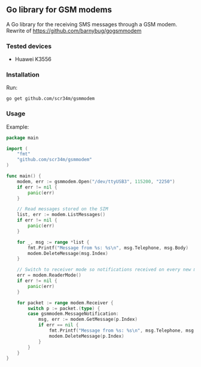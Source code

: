## Go library for GSM modems

A Go library for the receiving SMS messages through a GSM modem.
Rewrite of https://github.com/barnybug/gogsmmodem

### Tested devices
- Huawei K3556

### Installation
Run:

    go get github.com/scr34m/gsmmodem

### Usage
Example:

```go
package main

import (
	"fmt"
	"github.com/scr34m/gsmmodem"
)

func main() {
	modem, err := gsmmodem.Open("/dev/ttyUSB3", 115200, "2250")
	if err != nil {
		panic(err)
	}

	// Read messages stored on the SIM
	list, err := modem.ListMessages()
	if err != nil {
		panic(err)
	}

	for _, msg := range *list {
		fmt.Printf("Message from %s: %s\n", msg.Telephone, msg.Body)
		modem.DeleteMessage(msg.Index)
	}

	// Switch to receiver mode so notifications received on every new message
	err = modem.ReaderMode()
	if err != nil {
		panic(err)
	}

	for packet := range modem.Receiver {
		switch p := packet.(type) {
		case gsmmodem.MessageNotification:
			msg, err := modem.GetMessage(p.Index)
			if err == nil {
				fmt.Printf("Message from %s: %s\n", msg.Telephone, msg.Body)
				modem.DeleteMessage(p.Index)
			}
		}
	}
}
```